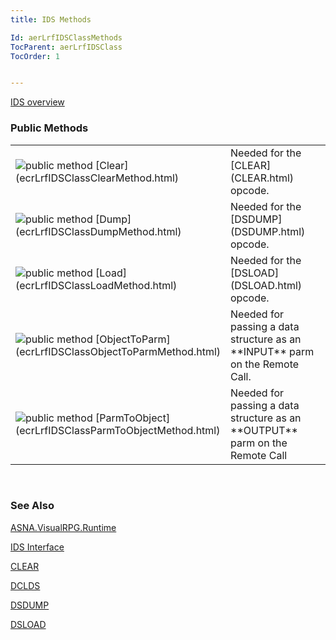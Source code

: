 ```yaml
---
title: IDS Methods

Id: aerLrfIDSClassMethods
TocParent: aerLrfIDSClass
TocOrder: 1


---
```


[IDS overview](ecrLrfIDSClass.html) 
<br />

### Public Methods
<table class="dtTABLE" id="Table4" cellspacing="0">
                <colgroup span="1">
                    <col span="1" valign="top" width="20%" />
                    <col span="1" width="79.99%" />
                </colgroup>
                <tr>
                    <td colspan="1" rowspan="1">
                        <img alt="public method" src="../Images/public method.gif" border="0" /> [Clear](ecrLrfIDSClassClearMethod.html)
                    </td>
                    <td colspan="1" rowspan="1">Needed for the [CLEAR](CLEAR.html) opcode.</td>
                </tr>
                <tr>
                    <td colspan="1" rowspan="1">
                        <img alt="public method" src="../Images/public method.gif" border="0" /> [Dump](ecrLrfIDSClassDumpMethod.html)
                    </td>
                    <td colspan="1" rowspan="1">Needed for the [DSDUMP](DSDUMP.html) opcode.</td>
                </tr>
                <tr>
                    <td colspan="1" rowspan="1">
                        <img alt="public method" src="../Images/public method.gif" border="0" /> [Load](ecrLrfIDSClassLoadMethod.html)
                    </td>
                    <td colspan="1" rowspan="1">Needed for the [DSLOAD](DSLOAD.html) opcode.</td>
                </tr>
                <tr>
                    <td colspan="1" rowspan="1">
                        <img alt="public method" src="../Images/public method.gif" border="0" /> [ObjectToParm](ecrLrfIDSClassObjectToParmMethod.html)
                    </td>
                    <td colspan="1" rowspan="1">
                        Needed for passing a data structure as an **INPUT**  parm on the Remote Call.
                    </td>
                </tr>
                <tr>
                    <td colspan="1" rowspan="1">
                        <img alt="public method" src="../Images/public method.gif" border="0" /> [ParmToObject](ecrLrfIDSClassParmToObjectMethod.html)
                    </td>
                    <td colspan="1" rowspan="1">
                        Needed for passing a data structure as an **OUTPUT**  parm on the Remote Call
                    </td>
                </tr>
</table>

<br />

### See Also
[ASNA.VisualRPG.Runtime](ecrLrfRuntimeNamespace.html)

[IDS Interface](ecrLrfIDSClass.html)

[CLEAR](CLEAR.html)

[DCLDS](DCLDS.html)

[DSDUMP](DSDUMP.html)

[DSLOAD](DSLOAD.html) 
